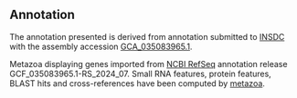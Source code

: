 **Annotation**
----------

The annotation presented is derived from annotation submitted to
[INSDC](http://www.insdc.org) with the assembly accession [GCA\_035083965.1](http://www.ebi.ac.uk/ena/data/view/GCA_035083965.1).

Metazoa displaying genes imported from [NCBI RefSeq](https://www.ncbi.nlm.nih.gov/genome/annotation_euk/Branchiostoma_lanceolatum/GCF_035083965.1-RS_2024_07.html) annotation release GCF_035083965.1-RS_2024_07.
Small RNA features, protein features, BLAST hits and cross-references have been
computed by [metazoa](https://metazoa.ensembl.org/info/genome/annotation/index.html).
